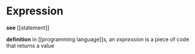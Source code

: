 # Expression

**see** [[statement]]

**definition** in [[programming language]]s, an _expression_ is a piece of code that returns a value
